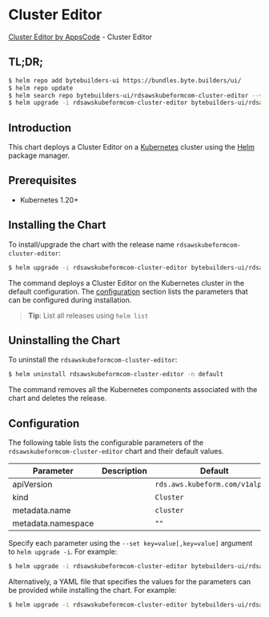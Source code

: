 # Cluster Editor

[Cluster Editor by AppsCode](https://byte.builders) - Cluster Editor

## TL;DR;

```bash
$ helm repo add bytebuilders-ui https://bundles.byte.builders/ui/
$ helm repo update
$ helm search repo bytebuilders-ui/rdsawskubeformcom-cluster-editor --version=v0.4.18
$ helm upgrade -i rdsawskubeformcom-cluster-editor bytebuilders-ui/rdsawskubeformcom-cluster-editor -n default --create-namespace --version=v0.4.18
```

## Introduction

This chart deploys a Cluster Editor on a [Kubernetes](http://kubernetes.io) cluster using the [Helm](https://helm.sh) package manager.

## Prerequisites

- Kubernetes 1.20+

## Installing the Chart

To install/upgrade the chart with the release name `rdsawskubeformcom-cluster-editor`:

```bash
$ helm upgrade -i rdsawskubeformcom-cluster-editor bytebuilders-ui/rdsawskubeformcom-cluster-editor -n default --create-namespace --version=v0.4.18
```

The command deploys a Cluster Editor on the Kubernetes cluster in the default configuration. The [configuration](#configuration) section lists the parameters that can be configured during installation.

> **Tip**: List all releases using `helm list`

## Uninstalling the Chart

To uninstall the `rdsawskubeformcom-cluster-editor`:

```bash
$ helm uninstall rdsawskubeformcom-cluster-editor -n default
```

The command removes all the Kubernetes components associated with the chart and deletes the release.

## Configuration

The following table lists the configurable parameters of the `rdsawskubeformcom-cluster-editor` chart and their default values.

|     Parameter      | Description |                  Default                   |
|--------------------|-------------|--------------------------------------------|
| apiVersion         |             | <code>rds.aws.kubeform.com/v1alpha1</code> |
| kind               |             | <code>Cluster</code>                       |
| metadata.name      |             | <code>cluster</code>                       |
| metadata.namespace |             | <code>""</code>                            |


Specify each parameter using the `--set key=value[,key=value]` argument to `helm upgrade -i`. For example:

```bash
$ helm upgrade -i rdsawskubeformcom-cluster-editor bytebuilders-ui/rdsawskubeformcom-cluster-editor -n default --create-namespace --version=v0.4.18 --set apiVersion=rds.aws.kubeform.com/v1alpha1
```

Alternatively, a YAML file that specifies the values for the parameters can be provided while
installing the chart. For example:

```bash
$ helm upgrade -i rdsawskubeformcom-cluster-editor bytebuilders-ui/rdsawskubeformcom-cluster-editor -n default --create-namespace --version=v0.4.18 --values values.yaml
```
